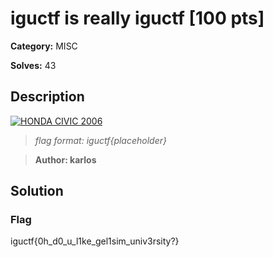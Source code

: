 # iguctf is really iguctf [100 pts]

**Category:** MISC

**Solves:** 43

## Description
[![HONDA CIVIC 2006](http://img.youtube.com/vi/FiHXU5qIi1U/0.jpg)](http://www.youtube.com/watch?v=FiHXU5qIi1U "İGÜ")

>*flag format: iguctf{placeholder}*

>**Author: karlos**

## Solution

### Flag
iguctf{0h_d0_u_l1ke_gel1sim_univ3rsity?}
